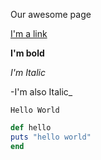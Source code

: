 Our awesome page

[I'm a link](https://www.google.com)

__I'm bold__

_I'm Italic_

-I'm also Italic_

<code>Hello World</code>

```ruby
def hello
puts "hello world"
end
```

